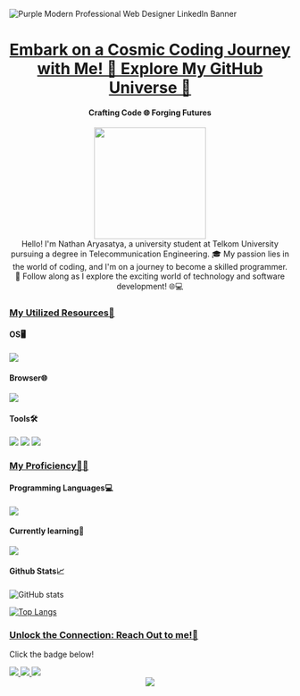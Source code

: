 ![Purple Modern Professional Web Designer LinkedIn Banner](https://github.com/Noctchilll/nathan/assets/146350623/a3c2142a-281c-494f-b22b-c3587e12e198)

# <div align="center"> [Embark on a Cosmic Coding Journey with Me! 🚀 Explore My GitHub Universe 🌌](https://github.com/Noctchilll/nathan)
<div align="center"> 
  <strong>Crafting Code 🌐 Forging Futures</strong> <br/><br/>

<img src="https://github.com/Noctchilll/nathan/assets/146350623/f466481c-53bd-4e96-9f35-32552772c2a6" width="200" />
</div>

<div align="center">
<img src="https://komarev.com/ghpvc/?username=Noctchilll&style=flat-square&color=green" alt=""/>
</div>

<div align="center">
Hello! I'm Nathan Aryasatya, a university student at Telkom University pursuing a degree in Telecommunication Engineering. 🎓 My passion lies in the world of coding, and I'm on a journey to become a skilled programmer. 🚀 Follow along as I explore the exciting world of technology and software development! 🌐💻
</div>

### [My Utilized Resources🧰](https://github.com/Noctchilll/nathan)
#### OS🖥️
<div id="badges" align="left">
    <img src="https://img.shields.io/badge/Windows-0078D4.svg?style=for-the-badge&logo=Windows&logoColor=white"/>
  </a>

#### Browser🌐
<div id="badges" align="left">
    <img src="https://img.shields.io/badge/Opera%20GX-EE2950.svg?style=for-the-badge&logo=Opera-GX&logoColor=white"/>
  </a>

#### Tools🛠️
<div id="badges" align="left">
    <img src="https://img.shields.io/badge/Adobe%20Photoshop-31A8FF.svg?style=for-the-badge&logo=Adobe-Photoshop&logoColor=white"/>
  </a>
    <img src="https://img.shields.io/badge/Canva-00C4CC.svg?style=for-the-badge&logo=Canva&logoColor=white"/>
  </a>
    <img src="https://img.shields.io/badge/Visual%20Studio%20Code-007ACC.svg?style=for-the-badge&logo=Visual-Studio-Code&logoColor=white"/>
  </a>

### [My Proficiency👨‍💻](https://github.com/Noctchilll/nathan)
#### Programming Languages💻
<div id="badges" align="left">
    <img src="https://img.shields.io/badge/C-A8B9CC.svg?style=for-the-badge&logo=C&logoColor=black"/>
  </a>

#### Currently learning📖
<div id="badges" align="left">
    <img src="https://img.shields.io/badge/Python-3776AB.svg?style=for-the-badge&logo=Python&logoColor=white"/>
  </a>

#### Github Stats📈
![GitHub stats](https://github-readme-stats.vercel.app/api?username=Noctchilll&show_icons=true&theme=transparent)

[![Top Langs](https://github-readme-stats.vercel.app/api/top-langs/?username=Noctchilll)](https://github.com/noctchilll/github-readme-stats)

### [Unlock the Connection: Reach Out to me!🤝](https://github.com/Noctchilll/nathan)
Click the badge below!
<div id="badges" align="left">
  <a href="https://line.me/ti/p/e2ZV8N6NGK">
    <img src="https://img.shields.io/badge/Line-00C300?style=for-the-badge&logo=line&logoColor=white"/>
  </a>
  <a href="https://wa.me/6287824692740">
    <img src="https://img.shields.io/badge/WhatsApp-25D366?style=for-the-badge&logo=whatsapp&logoColor=white"/>
  </a>
  <a href="https://instagram.com/nathanandhikaa?igshid=OGQ5ZDc2ODk2ZA==">
    <img src="https://img.shields.io/badge/Instagram-%23E4405F.svg?style=for-the-badge&logo=Instagram&logoColor=white"/>
  </a>
  
  <div align="center">
  <img src="https://github.com/Noctchilll/nathan/assets/146350623/6c87efa1-0ae4-46d8-9c8e-d7521686600f" />

</div>
